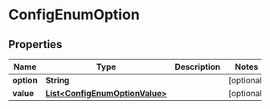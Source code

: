 
# ConfigEnumOption

## Properties
Name | Type | Description | Notes
------------ | ------------- | ------------- | -------------
**option** | **String** |  |  [optional]
**value** | [**List&lt;ConfigEnumOptionValue&gt;**](ConfigEnumOptionValue.md) |  |  [optional]



